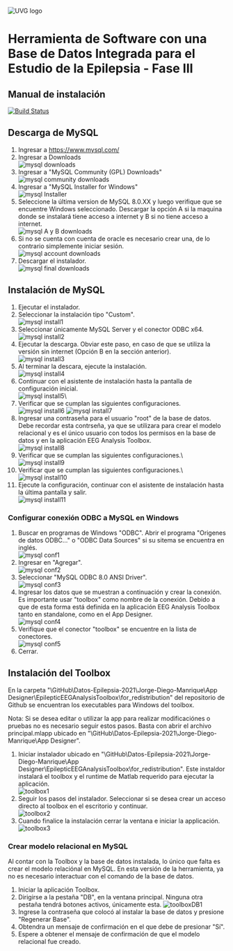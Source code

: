 ![UVG logo](https://res.cloudinary.com/webuvg/image/upload/f_auto,q_auto,fl_lossy,w_200/v1561048457/WEB/institucional/Logo_Cuadro_Verde3x.jpg "UVG logo")

# Herramienta de Software con una Base de Datos Integrada para el Estudio de la Epilepsia - Fase III

## Manual de instalación

[![Build Status](https://travis-ci.org/joemccann/dillinger.svg?branch=master)](https://travis-ci.org/joemccann/dillinger)

## Descarga de  MySQL

1. Ingresar a <https://www.mysql.com/>
2. Ingresar a Downloads\
![mysql downloads](descarga_mysql/ingresardownloads.png "Downloads")
3. Ingresar a "MySQL Community (GPL) Downloads"\
![mysql community downloads](descarga_mysql/downloads2.png "Community Downloads")
4. Ingresar a "MySQL Installer for Windows"\
![mysql Installer](descarga_mysql/downloads3.png "Installers")
5. Seleccione la  última version de MySQL 8.0.XX y luego verifique que se encuentre Windows seleccionado. Descargar la opción A si la maquina donde se instalará tiene acceso a internet y B si no tiene acceso a internet.\
![mysql A y B downloads](descarga_mysql/downloads4.png "A y B Downloads")
6. Si no se cuenta con cuenta de oracle es necesario crear una, de lo contrario simplemente iniciar sesión.\
![mysql account downloads](descarga_mysql/downloads5.png "account Downloads")
7. Descargar el instalador.\
![mysql final downloads](descarga_mysql/downloads6.png "final Downloads")

## Instalación de MySQL

1. Ejecutar el instalador.
2. Seleccionar la instalación tipo "Custom".\
![mysql install1](install_mysql/1.png "install1")
3. Seleccionar únicamente MySQL Server y el conector ODBC x64.\
![mysql install2](install_mysql/2.png "install2")
4. Ejecutar la descarga. Obviar este paso, en caso de que se utiliza la versión sin internet (Opción B en la sección anterior).\
![mysql install3](install_mysql/3.png "install3")
5. Al terminar la descara, ejecute la instalación.\
![mysql install4](install_mysql/4.png "install4")
6. Continuar con el asistente de instalación hasta la pantalla de configuración inicial.\
![mysql install5](install_mysql/5.png "install5")\
7. Verificar que se cumplan las siguientes configuraciones.\
![mysql install6](install_mysql/6.png "install6")
![mysql install7](install_mysql/7.png "install7")
8. Ingresar una contraseña para el usuario "root" de la base de datos. Debe recordar esta contrseña, ya que se utilizara para crear el modelo relacional y es el único usuario con todos los permisos en la base de datos y en la aplicación EEG Analysis Toolbox.\
![mysql install8](install_mysql/8.png "install8")
9. Verificar que se cumplan las siguientes configuraciones.\\
![mysql install9](install_mysql/9.png "install9")
10. Verificar que se cumplan las siguientes configuraciones.\\
![mysql install10](install_mysql/10.png "install10")
10. Ejecute la configuración, continuar con el asistente de instalación hasta la última pantalla y salir.\
![mysql install11](install_mysql/11.png "install11")

### Configurar conexión ODBC a MySQL en Windows

1. Buscar en programas de Windows "ODBC". Abrir el programa "Origenes de datos ODBC..." o "ODBC Data Sources" si su sitema se encuentra en inglés.\
![mysql conf1](conf_mysql/1.png "conf1")
2. Ingresar en "Agregar".\
![mysql conf2](conf_mysql/2.png "conf2")
3. Seleccionar "MySQL ODBC 8.0 ANSI Driver".\
![mysql conf3](conf_mysql/3.png "conf3")
4. Ingresar los datos que se muestran a continuación y crear la conexión. Es importante usar "toolbox" como nombre de la conexión. Debido a que de esta forma está definida en la aplicación EEG Analysis Toolbox tanto en standalone, como en el App Designer.\
![mysql conf4](conf_mysql/4.png "conf4")
5. Verifique que el conector "toolbox" se encuentre en la lista de conectores.\
![mysql conf5](conf_mysql/5.png "conf5")
6. Cerrar.

## Instalación del Toolbox

En la carpeta "\GitHub\Datos-Epilepsia-2021\Jorge-Diego-Manrique\App Designer\EpilepticEEGAnalysisToolbox\for_redistribution" del repositorio de Github se encuentran los executables para Windows del toolbox.

Nota: Si se desea editar o utilizar la app para realizar modificaciónes o pruebas no es necesario seguir estos pasos. Basta con abrir el archivo principal.mlapp ubicado en "\GitHub\Datos-Epilepsia-2021\Jorge-Diego-Manrique\App Designer".

1. Iniciar instalador ubicado en "\GitHub\Datos-Epilepsia-2021\Jorge-Diego-Manrique\App Designer\EpilepticEEGAnalysisToolbox\for_redistribution". Este instaldor instalará el toolbox y el runtime de Matlab requerido para ejecutar la aplicación.\
![toolbox1](install_toolbox/1.png "toolbox1")
2. Seguir los pasos del instalador. Seleccionar si se desea crear un acceso directo al toolbox en el escritorio y continuar.\
![toolbox2](install_toolbox/2.png "toolbox2")
3. Cuando finalice la instalación cerrar la ventana e iniciar la applicación.\
![toolbox3](install_toolbox/3.png "toolbox3")

### Crear modelo relacional en MySQL
Al contar con la Toolbox y la base de datos instalada, lo único que falta es crear el modelo relaciónal en MySQL. En esta versión de la herramienta, ya no es necesario interactuar con el comando de la base de datos. 
1. Iniciar la aplicación Toolbox.
2. Dirigirse a la pestaña "DB", en la ventana principal. Ninguna otra pestaña tendrá botones activos, únicamente esta.
![toolboxDB1](install_toolbox/4.png "toolboxDB")
3. Ingrese la contraseña que colocó al instalar la base de datos y presione "Regenerar Base".
4. Obtendra un mensaje de confirmación en el que debe de presionar "Sí". 
5. Espere a obtener el mensaje de confirmación de que el modelo relacional fue creado.
